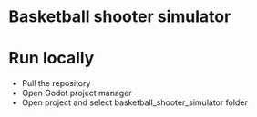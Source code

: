 # Basketball shooter simulator

# Run locally

- Pull the repository
- Open Godot project manager
- Open project and select basketball_shooter_simulator folder
